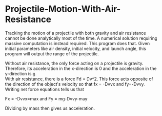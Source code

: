 # Projectile-Motion-With-Air-Resistance
Tracking the motion of a projectile with both gravity and air resistance cannot be done analytically most of the time.  A numerical solution requiring massive computation is instead required.  This program does that.  Given initial parameters like air density, initial velocity, and launch angle, this program will output the range of the projectile.


Without air resistance, the only force acting on a projectile is gravity.  Therefore, its acceleration in the x-direction is 0 and the acceleration in the y-direction is g.  
With air resistance, there is a force Fd = Dv^2.  This force acts opposite of the direction of the object's velocity so that fx = -Dvvx and fy=-Dvvy.  Writing net force equations tells us that

Fx = -Dvvx=max and Fy = mg-Dvvy-may

Dividing by mass then gives us acceleration.
